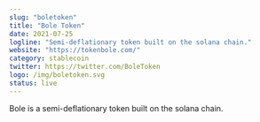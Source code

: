 ```yaml
---
slug: "boletoken"
title: "Bole Token"
date: 2021-07-25
logline: "Semi-deflationary token built on the solana chain."
website: "https://tokenbole.com/"
category: stablecoin
twitter: https://twitter.com/BoleToken
logo: /img/boletoken.svg
status: live
---
```


Bole is a semi-deflationary token built on the solana chain.